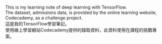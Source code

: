 This is my learning note of deep learning with TensorFlow.  
The dataset, admissions data, is provided by the online learning website, Codecademy, as a challenge project.  
這是我的TensorFlow學習筆記。  
使用線上學習網站Codecademy提供的錄取資料，此資料使用在課程的挑戰專案。  
